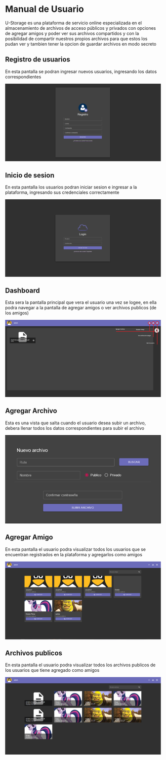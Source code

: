 # Manual de Usuario

U-Storage es una plataforma de servicio online especializada en el almacenamiento de archivos de acceso públicos y privados con opciones de agregar amigos y poder ver sus archivos compartidos y con la posibilidad de compartir nuestros propios archivos para que estos los pudan ver y tambien tener la opcion de guardar archivos en modo secreto

## Registro de usuarios
En esta pantalla se podran ingresar nuevos usuarios, ingresando los datos correspondientes

![alt](register.png)

## Inicio de sesion
En esta pantalla los usuarios podran iniciar sesion e ingresar a la plataforma, ingresando sus credenciales correctamente

![alt](login.png)

## Dashboard
Esta sera la pantalla principal que vera el usuario una vez se logee, en ella podra navegar a la pantalla de agregar amigos o ver archivos publicos (de los amigos)

![alt](dashboard.png)

## Agregar Archivo
Esta es una vista que salta cuando el usuario desea subir un archivo, debera llenar todos los datos correspondientes para subir el archivo

![alt](upload.png)

## Agregar Amigo
En esta pantalla el usuario podra visualizar todos los usuarios que se encuentran registrados en la plataforma y agregarlos como amigos

![alt](userlist.png)

## Archivos publicos

En esta pantalla el usuario podra visualizar todos los archivos publicos de los usuarios que tiene agregado como amigos

![alt](frientlist.png)